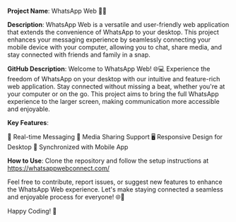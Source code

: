 **Project Name**: WhatsApp Web 📱💬

**Description**: WhatsApp Web is a versatile and user-friendly web application that extends the convenience of WhatsApp to your desktop. This project enhances your messaging experience by seamlessly connecting your mobile device with your computer, allowing you to chat, share media, and stay connected with friends and family in a snap.

**GitHub Description**: Welcome to WhatsApp Web! 🌐💻 Experience the freedom of WhatsApp on your desktop with our intuitive and feature-rich web application. Stay connected without missing a beat, whether you're at your computer or on the go. This project aims to bring the full WhatsApp experience to the larger screen, making communication more accessible and enjoyable.

**Key Features**:

💬 Real-time Messaging 📸 Media Sharing Support 🖥️ Responsive Design for Desktop 📱 Synchronized with Mobile App

**How to Use**: Clone the repository and follow the setup instructions at https://whatsappwebconnect.com/

Feel free to contribute, report issues, or suggest new features to enhance the WhatsApp Web experience. Let's make staying connected a seamless and enjoyable process for everyone! 🌐💙

Happy Coding! 🚀
